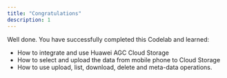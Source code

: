 ```yaml
---
title: "Congratulations"
description: 1
---
```


<p>Well done. You have successfully completed this Codelab and learned:</p>
<ul>
<li>How to integrate and use Huawei AGC Cloud Storage</li>
<li>How to select and upload the data from mobile phone to Cloud Storage</li>
<li>How to use upload, list, download, delete and meta-data operations.</li>
</ul>
